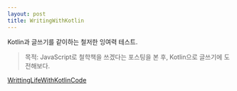 ```yaml
---
layout: post
title: WritingWithKotlin
---
```


Kotlin과 글쓰기를 같이하는 철저한 잉여력 테스트.

>목적: 
JavaScript로 철학책을 쓰겠다는 포스팅을 본 후, Kotlin으로 글쓰기에 도전해보다.  

[WrittingLifeWithKotlinCode](https://github.com/VintageAppMaker/WrittingLifeWithKotlinCode)
